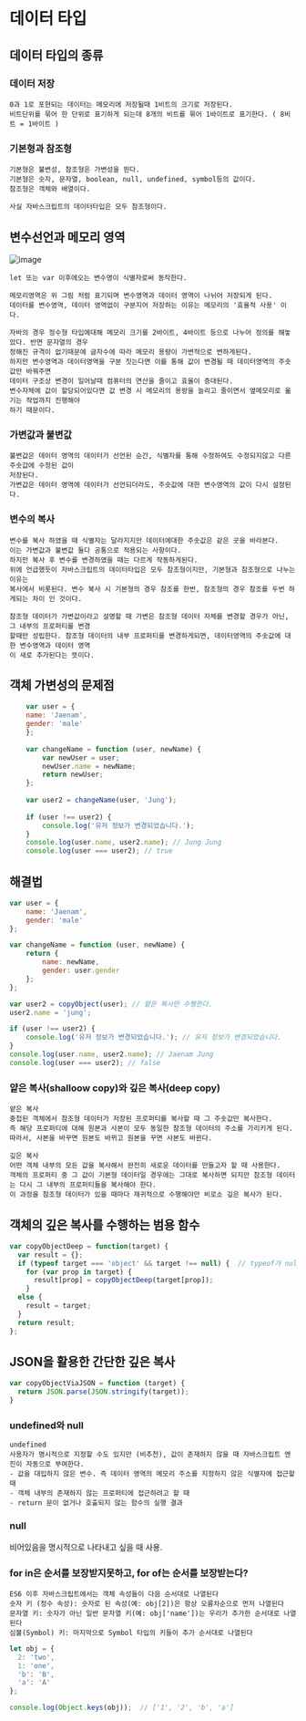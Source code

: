 # 데이터 타입

## 데이터 타입의 종류

### 데이터 저장

    0과 1로 포현되는 데이터는 메모리에 저장될때 1비트의 크기로 저장된다.
    비트단위를 묶어 한 단위로 표기하게 되는데 8개의 비트를 묶어 1바이트로 표기한다. ( 8비트 = 1바이트 )

### 기본형과 참조형

    기본형은 불변성, 참조형은 가변성을 띈다.
    기본형은 숫자, 문자열, boolean, null, undefined, symbol등의 값이다.
    참조형은 객체와 배열이다.

    사실 자바스크립트의 데이터타입은 모두 참조형이다.

## 변수선언과 메모리 영역
![image](https://github.com/user-attachments/assets/9138617f-ee74-439c-b77f-af5a558a21ce)
  
    let 또는 var 이후에오는 변수명이 식별자로써 동작한다.
    
    메모리영역은 위 그림 처럼 표기되며 변수영역과 데이터 영역이 나뉘어 저장되게 된다.
    데이터를 변수영역, 데이터 영역없이 구분지어 저장하는 이유는 메모리의 '효율적 사용' 이다.
    
    자바의 경우 정수형 타입에대해 메모리 크기를 2바이트, 4바이트 등으로 나누어 정의를 해놓았다. 반면 문자열의 경우     
    정해진 규격이 없기때문에 글자수에 따라 메모리 용량이 가변적으로 변하게된다.
    하지만 변수영역과 데이터영역을 구분 짓는다면 이를 통해 값이 변경될 때 데이터영역의 주솟값만 바꿔주면
    데이터 구조상 변경이 일어날때 컴퓨터의 연산을 줄이고 효율이 증대된다.
    변수자체에 값이 할당되어있다면 값 변경 시 메모리의 용량을 늘리고 줄이면서 옆메모리로 옮기는 작업까지 진행해야 
    하기 때문이다.
    

### 가변값과 불변값

    불변값은 데이터 영역의 데이터가 선언된 순간, 식별자를 통해 수정하여도 수정되지않고 다른 주솟값에 수정된 값이 
    저장된다.
    가변값은 데이터 영역에 데이터가 선언되더라도, 주솟값에 대한 변수영역의 값이 다시 설정된다.

### 변수의 복사
    
    변수를 복사 하였을 때 식별자는 달라지지만 데이터에대한 주솟값은 같은 곳을 바라본다.
    이는 가변값과 불변값 둘다 공통으로 적용되는 사항이다.
    하지만 복사 후 변수를 변경하였을 때는 다르게 작동하게된다.
    위에 언급했듯이 자바스크립트의 데이터타입은 모두 참조형이지만, 기본형과 참조형으로 나누는 이유는
    복사에서 비롯된다. 변수 복사 시 기본형의 경우 참조를 한번, 참조형의 경우 참조를 두번 하게되는 차이 인 것이다.

    참조형 데이터가 가변값이라고 설명할 때 가변은 참조형 데이터 자체를 변경할 경우가 아닌, 그 내부의 프로퍼티를 변경
    할때만 성립한다. 참조형 데이터의 내부 프로퍼티를 변경하게되면, 데이터영역의 주솟값에 대한 변수영역과 데이터 영역
    이 새로 추가된다는 뜻이다.

## 객체 가변성의 문제점

```javascript
    var user = {
	name: 'Jaenam',
  	gender: 'male'
    };
    
    var changeName = function (user, newName) {
    	var newUser = user;
      	newUser.name = newName;
      	return newUser;
    };
    
    var user2 = changeName(user, 'Jung');
    
    if (user !== user2) {
    	console.log('유저 정보가 변경되었습니다.');
    }
    console.log(user.name, user2.name); // Jung Jung
    console.log(user === user2); // true
```
## 해결법
```javascript
var user = {
	name: 'Jaenam',
  	gender: 'male'
};

var changeName = function (user, newName) {
  	return {
    	name: newName,
      	gender: user.gender
    };
};

var user2 = copyObject(user); // 얕은 복사만 수행한다.
user2.name = 'jung';

if (user !== user2) {
	console.log('유저 정보가 변경되었습니다.'); // 유저 정보가 변경되었습니다.
}
console.log(user.name, user2.name); // Jaenam Jung
console.log(user === user2); // false
```
### 얕은 복사(shalloow copy)와 깊은 복사(deep copy)
	얕은 복사
	중첩된 객체에서 참조형 데이터가 저장된 프로퍼티를 복사할 때 그 주솟값만 복사한다.
	즉 해당 프로퍼티에 대해 원본과 사본이 모두 동일한 참조형 데이터의 주소를 가리키게 된다.
	따라서, 사본을 바꾸면 원본도 바뀌고 원본을 꾸면 사본도 바뀐다.
	
	깊은 복사
	어떤 객체 내부의 모든 값을 복사해서 완전히 새로운 데이터를 만들고자 할 때 사용한다.
	객체의 프로퍼티 중 그 값이 기본형 데이터일 경우에는 그대로 복사하면 되지만 참조형 데이터는 다시 그 내부의 프로퍼티들을 복사해야 한다.
	이 과정을 참조형 데이터가 있을 때마다 재귀적으로 수행해야만 비로소 깊은 복사가 된다.

## 객체의 깊은 복사를 수행하는 범용 함수
```javascript
var copyObjectDeep = function(target) {
  var result = {};
  if (typeof target === 'object' && target !== null) {  // typeof가 null 도 object로 반환하기 때문
    for (var prop in target) {
      result[prop] = copyObjectDeep(target[prop]);
    }
  else {
    result = target;
  }
  return result;
};
```

## JSON을 활용한 간단한 깊은 복사
```javascript
var copyObjectViaJSON = function (target) {
  return JSON.parse(JSON.stringify(target));
}
```
### undefined와 null
	undefined
	사용자가 명시적으로 지정할 수도 있지만 (비추천), 값이 존재하지 않을 때 자바스크립트 엔진이 자동으로 부여한다.
	- 값을 대입하지 않은 변수. 즉 데이터 영역의 메모리 주소를 지정하지 않은 식별자에 접근할 때
	- 객체 내부의 존재하지 않는 프로퍼티에 접근하려고 할 때
	- return 문이 없거나 호출되지 않는 함수의 실행 결과

### null
비어있음을 명시적으로 나타내고 싶을 때 사용.

### for in은 순서를 보장받지못하고, for of는 순서를 보장받는다?
	ES6 이후 자바스크립트에서는 객체 속성들이 다음 순서대로 나열된다
 	숫자 키 (정수 속성): 숫자로 된 속성(예: obj[2])은 항상 오름차순으로 먼저 나열된다
  	문자열 키: 숫자가 아닌 일반 문자열 키(예: obj['name'])는 우리가 추가한 순서대로 나열된다
   	심볼(Symbol) 키: 마지막으로 Symbol 타입의 키들이 추가 순서대로 나열된다
```javascript
let obj = {
  2: 'two',
  1: 'one',
  'b': 'B',
  'a': 'A'
};

console.log(Object.keys(obj));  // ['1', '2', 'b', 'a']
```
